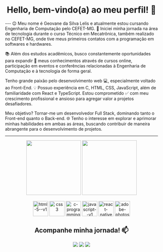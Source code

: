 <h1 align="center">Hello, bem-vindo(a) ao meu perfil! 👋</h1>
---
😉 Meu nome é Geovane da Silva Lelis e atualmente estou cursando Engenharia de Computação pelo CEFET-MG. 🚀 Iniciei minha jornada na área de tecnologia durante o curso Técnico em Mecatrônica, também realizado no CEFET-MG, onde tive meus primeiros contatos com a programação em softwares e hardwares.

📚 Além dos estudos acadêmicos, busco constantemente oportunidades para expandir 🤯 meus conhecimentos através de cursos online, participação em eventos e conferências relacionadas à Engenharia de Computação e à tecnologia de forma geral. 

Tenho grande paixão pelo desenvolvimento web 💻, especialmente voltado ao Front-End. 💡 Possuo experiência em C, HTML, CSS, JavaScript, além de familiaridade com React e TypeScript. Estou comprometido ✅ com meu crescimento profissional e ansioso para agregar valor a projetos desafiadores.

Meu objetivo? Tornar-me um desenvolvedor Full Stack, dominando tanto o Front-end quanto o Back-end. 🌐 Tenho o interesse em explorar e aprimorar minhas habilidades em ambas as áreas, buscando contribuir de maneira abrangente para o desenvolvimento de projetos.

---

<div align="center">
    <div>
        <img height="180rem" src="https://github-readme-stats.vercel.app/api?username=geovanelelis&theme=react&hide_border=false&include_all_commits=false&count_private=false">
        <img height="180rem" src="https://github-readme-stats.vercel.app/api/top-langs/?username=geovanelelis&theme=react&hide_border=false&include_all_commits=false&count_private=false&layout=compact">
    </div>
</div>
<br>

<div align="center">
  <img width="50" src="https://img.icons8.com/color/48/html-5--v1.png" alt="html-5--v1"/>
  <img width="50" src="https://img.icons8.com/color/48/css3.png" alt="css3"/>
  <img width="50" src="https://img.icons8.com/color/48/c-programming.png" alt="c-programming"/>
  <img width="50" src="https://img.icons8.com/color/48/javascript--v1.png" alt="javascript--v1"/>
  <img width="50" src="https://img.icons8.com/ios-filled/50/22C3E6/react-native.png" alt="react-native"/>
  <img width="50" src="https://img.icons8.com/color/48/adobe-photoshop--v1.png" alt="adobe-photoshop--v1"/>
</div>

<div align="center">
<h2>Acompanhe minha jornada! 📫</h2>
<div> 
  <a href="https://www.instagram.com/geovanelelis/"><img src="https://img.shields.io/badge/-Instagram-%23E4405F?style=for-the-badge&logo=instagram&logoColor=white" target="_blank"></a>
  <a href="https://www.linkedin.com/in/geovanelelis"><img src="https://img.shields.io/badge/-LinkedIn-%230077B5?style=for-the-badge&logo=linkedin&logoColor=white"></a> 
  <a href = "mailto:geovanelelisds@gmail.com"><img src="https://img.shields.io/badge/-Gmail-%23333?style=for-the-badge&logo=gmail&logoColor=white"></a>
</div>
  </div>
